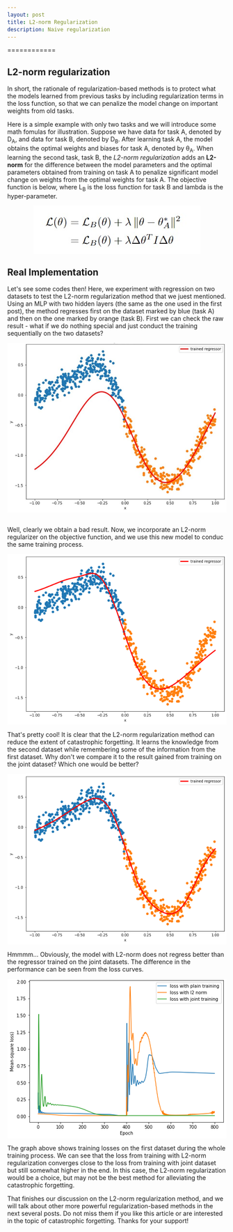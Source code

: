 ```yaml
---
layout: post
title: L2-norm Regularization
description: Naive regularization
---
```


============

L2-norm regularization
------------

In short, the rationale of regularization-based methods is to protect what the models learned from previous tasks by including regularization terms in the loss function, so that we can penalize the model change on important weights from old tasks.

Here is a simple example with only two tasks and we will introduce some math fomulas for illustration. Suppose we have data for task A, denoted by <span>D<sub>A</sub></span>, and data for task B, denoted by <span>D<sub>B</sub></span>. After learning task A, the model obtains the optimal weights and biases for task A, denoted by <span>&theta;<sub>A</sub></span>. When learning the second task, task B,  the *L2-norm regularization* adds an **L2-norm** for the difference between the model parameters and the optimal parameters obtained from training on task A to penalize significant model change on weights from the optimal weights for task A. The objective function is below, where <span>L<sub>B</sub></span> is the loss function for task B and lambda is the hyper-parameter.

<img src="../assets/images/L2normFomula.jpg" style="display:block;margin-left: auto;margin-right: auto;" />


Real Implementation
------------

Let's see some codes then! Here, we experiment with regression on two datasets to test the L2-norm regularization method that we juest mentioned. Using an MLP with two hidden layers (the same as the one used in the first post), the method regresses first on the dataset marked by blue (task A) and then on the one marked by orange (task B). First we can check the raw result - what if we do nothing special and just conduct the training sequentially on the two datasets?

<img src="../assets/images/l2_cata.jpg" style="display:block;margin-left: auto;margin-right: auto;" /><br>

Well, clearly we obtain a bad result. Now, we incorporate an L2-norm regularizer on the objective function, and we use this new model to conduc the same training process.

<img src="../assets/images/l2_norm.jpg" style="display:block;margin-left: auto;margin-right: auto;" />

That's pretty cool! It is clear that the L2-norm regularization method can reduce the extent of catastrophic forgetting. It learns the knowledge from the second dataset while remembering some of the information from the first dataset. Why don't we compare it to the result gained from training on the joint dataset? Which one would be better?

<img src="../assets/images/l2_joint.jpg" style="display:block;margin-left: auto;margin-right: auto;" />

Hmmmm... Obviously, the model with L2-norm does not regress better than the regressor trained on the joint datasets. The difference in the performance can be seen from the loss curves.

<img src="../assets/images/l2_loss_task1.jpg" style="display:block;margin-left: auto;margin-right: auto;" />

 The graph above shows training losses on the first dataset during the whole training process. We can see that the loss from training with L2-norm regularization converges close to the loss from training with joint dataset but still somewhat higher in the end. In this case, the L2-norm regularization would be a choice, but may not be the best method for alleviating the catastrophic forgetting.

 That finishes our discussion on the L2-norm regularization method, and we will talk about other more powerful regularization-based methods in the next several posts. Do not miss them if you like this article or are interested in the topic of catastrophic forgetting. Thanks for your support!
